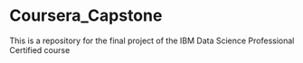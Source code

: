 # Coursera_Capstone
This is a repository for the final project of the IBM Data Science Professional Certified course
